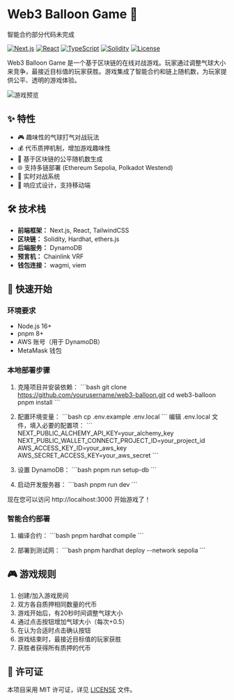 # Web3 Balloon Game 🎈

智能合约部分代码未完成

[![Next.js](https://img.shields.io/badge/Next.js-13.0-black)](https://nextjs.org/)
[![React](https://img.shields.io/badge/React-18.0-blue)](https://reactjs.org/)
[![TypeScript](https://img.shields.io/badge/TypeScript-5.0-blue)](https://www.typescriptlang.org/)
[![Solidity](https://img.shields.io/badge/Solidity-0.8.19-black)](https://docs.soliditylang.org/)
[![License](https://img.shields.io/badge/license-MIT-green)](LICENSE)

Web3 Balloon Game 是一个基于区块链的在线对战游戏。玩家通过调整气球大小来竞争，最接近目标值的玩家获胜。游戏集成了智能合约和链上随机数，为玩家提供公平、透明的游戏体验。

![游戏预览](public/preview.png)

## ✨ 特性

- 🎮 趣味性的气球打气对战玩法
- 💰 代币质押机制，增加游戏趣味性
- 🔗 基于区块链的公平随机数生成
- 🌐 支持多链部署 (Ethereum Sepolia, Polkadot Westend)
- 👥 实时对战系统
- 📱 响应式设计，支持移动端

## 🛠 技术栈

- **前端框架：** Next.js, React, TailwindCSS
- **区块链：** Solidity, Hardhat, ethers.js
- **后端服务：** DynamoDB
- **预言机：** Chainlink VRF
- **钱包连接：** wagmi, viem

## 🚀 快速开始

### 环境要求

- Node.js 16+
- pnpm 8+
- AWS 账号（用于 DynamoDB）
- MetaMask 钱包

### 本地部署步骤

1. 克隆项目并安装依赖：
\`\`\`bash
git clone https://github.com/yourusername/web3-balloon.git
cd web3-balloon
pnpm install
\`\`\`

2. 配置环境变量：
\`\`\`bash
cp .env.example .env.local
\`\`\`
编辑 .env.local 文件，填入必要的配置项：
\`\`\`
NEXT_PUBLIC_ALCHEMY_API_KEY=your_alchemy_key
NEXT_PUBLIC_WALLET_CONNECT_PROJECT_ID=your_project_id
AWS_ACCESS_KEY_ID=your_aws_key
AWS_SECRET_ACCESS_KEY=your_aws_secret
\`\`\`

3. 设置 DynamoDB：
\`\`\`bash
pnpm run setup-db
\`\`\`

4. 启动开发服务器：
\`\`\`bash
pnpm run dev
\`\`\`

现在您可以访问 http://localhost:3000 开始游戏了！

### 智能合约部署

1. 编译合约：
\`\`\`bash
pnpm hardhat compile
\`\`\`

2. 部署到测试网：
\`\`\`bash
pnpm hardhat deploy --network sepolia
\`\`\`

## 🎮 游戏规则

1. 创建/加入游戏房间
2. 双方各自质押相同数量的代币
3. 游戏开始后，有20秒时间调整气球大小
4. 通过点击按钮增加气球大小（每次+0.5）
5. 在认为合适时点击确认按钮
6. 游戏结束时，最接近目标值的玩家获胜
7. 获胜者获得所有质押的代币


## 📄 许可证

本项目采用 MIT 许可证，详见 [LICENSE](LICENSE) 文件。

